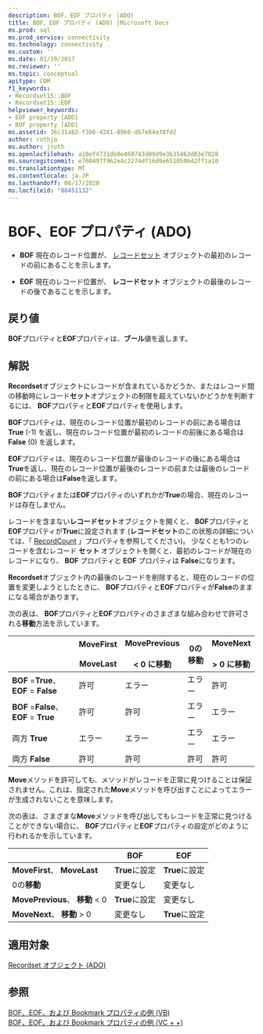 ```yaml
---
description: BOF、EOF プロパティ (ADO)
title: BOF、EOF プロパティ (ADO) |Microsoft Docs
ms.prod: sql
ms.prod_service: connectivity
ms.technology: connectivity
ms.custom: ''
ms.date: 01/19/2017
ms.reviewer: ''
ms.topic: conceptual
apitype: COM
f1_keywords:
- Recordset15::BOF
- Recordset15::EOF
helpviewer_keywords:
- EOF property [ADO]
- BOF property [ADO]
ms.assetid: 36c31ab2-f3b6-4281-89b6-db7e04e38fd2
author: rothja
ms.author: jroth
ms.openlocfilehash: a10ef4731db0e469743d09d9e3b35463d03e7020
ms.sourcegitcommit: e700497f962e4c2274df16d9e651059b42ff1a10
ms.translationtype: MT
ms.contentlocale: ja-JP
ms.lasthandoff: 08/17/2020
ms.locfileid: "88451132"
---
```

# <a name="bof-eof-properties-ado"></a>BOF、EOF プロパティ (ADO)
-   **BOF** 現在のレコード位置が、 [レコードセット](../../../ado/reference/ado-api/recordset-object-ado.md) オブジェクトの最初のレコードの前にあることを示します。  
  
-   **EOF** 現在のレコード位置が、 **レコードセット** オブジェクトの最後のレコードの後であることを示します。  
  
## <a name="return-value"></a>戻り値  
 **BOF**プロパティと**EOF**プロパティは、**ブール**値を返します。  
  
## <a name="remarks"></a>解説  
 **Recordset**オブジェクトにレコードが含まれているかどうか、またはレコード間の移動時にレコード**セット**オブジェクトの制限を超えていないかどうかを判断するには、 **BOF**プロパティと**EOF**プロパティを使用します。  
  
 **BOF**プロパティは、現在のレコード位置が最初のレコードの前にある場合は**True** (-1) を返し、現在のレコード位置が最初のレコードの前後にある場合は**False** (0) を返します。  
  
 **EOF**プロパティは、現在のレコード位置が最後のレコードの後にある場合は**True**を返し、現在のレコード位置が最後のレコードの前または最後のレコードの前にある場合は**False**を返します。  
  
 **BOF**プロパティまたは**EOF**プロパティのいずれかが**True**の場合、現在のレコードは存在しません。  
  
 レコードを含まない**レコードセット**オブジェクトを開くと、 **BOF**プロパティと**EOF**プロパティが**True**に設定されます (**レコードセット**のこの状態の詳細については、「 [RecordCount](../../../ado/reference/ado-api/recordcount-property-ado.md) 」プロパティを参照してください)。 少なくとも1つのレコードを含むレコード **セット** オブジェクトを開くと、最初のレコードが現在のレコードになり、 **BOF** プロパティと **EOF** プロパティは **False**になります。  
  
 **Recordset**オブジェクト内の最後のレコードを削除すると、現在のレコードの位置を変更しようとしたときに、 **BOF**プロパティと**EOF**プロパティが**False**のままになる場合があります。  
  
 次の表は、 **BOF**プロパティと**EOF**プロパティのさまざまな組み合わせで許可される**移動**方法を示しています。  
  
||MoveFirst<br /><br /> MoveLast|MovePrevious<br /><br /> < 0 に移動|0の移動|MoveNext<br /><br /> > 0 に移動|  
|------|-----------------------------|---------------------------------|------------|-----------------------------|  
|**BOF** =**True**、 **EOF** = **False**|許可|エラー|エラー|許可|  
|**BOF** =**False**、 **EOF** = **True**|許可|許可|エラー|エラー|  
|両方 **True**|エラー|エラー|エラー|エラー|  
|両方 **False**|許可|許可|許可|許可|  
  
 **Move**メソッドを許可しても、メソッドがレコードを正常に見つけることは保証されません。これは、指定された**Move**メソッドを呼び出すことによってエラーが生成されないことを意味します。  
  
 次の表は、さまざまな**Move**メソッドを呼び出してもレコードを正常に見つけることができない場合に、 **BOF**プロパティと**EOF**プロパティの設定がどのように行われるかを示しています。  
  
||BOF|EOF|  
|------|---------|---------|  
|**MoveFirst**、 **MoveLast**|**True**に設定|**True**に設定|  
|0の**移動**|変更なし|変更なし|  
|**MovePrevious**、 **移動** < 0|**True**に設定|変更なし|  
|**MoveNext**、 **移動** > 0|変更なし|**True**に設定|  
  
## <a name="applies-to"></a>適用対象  
 [Recordset オブジェクト (ADO)](../../../ado/reference/ado-api/recordset-object-ado.md)  
  
## <a name="see-also"></a>参照  
 [BOF、EOF、および Bookmark プロパティの例 (VB)](../../../ado/reference/ado-api/bof-eof-and-bookmark-properties-example-vb.md)   
 [BOF、EOF、および Bookmark プロパティの例 (VC + +)](../../../ado/reference/ado-api/bof-eof-and-bookmark-properties-example-vc.md)   
